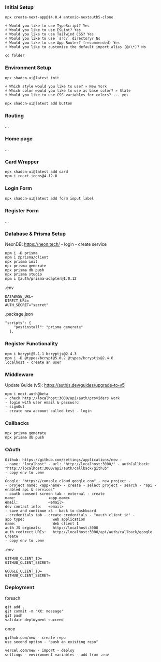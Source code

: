 ### Initial Setup

`npx create-next-app@14.0.4 antonio-nextauth5-clone`
```
√ Would you like to use TypeScript? Yes
√ Would you like to use ESLint? Yes
√ Would you like to use Tailwind CSS? Yes
√ Would you like to use `src/` directory? No
√ Would you like to use App Router? (recommended) Yes
√ Would you like to customize the default import alias (@/\*)? No
```
`cd folder`

### Environment Setup

`npx shadcn-ui@latest init`
```
√ Which style would you like to use? » New York
√ Which color would you like to use as base color? » Slate
√ Would you like to use CSS variables for colors? ... yes
```

`npx shadcn-ui@latest add button`

### Routing 

...

### Home page

...

### Card Wrapper

```
npx shadcn-ui@latest add card
npm i react-icons@4.12.0
```

### Login Form

`npx shadcn-ui@latest add form input label`

### Register Form

...

### Database & Prisma Setup

NeonDB: https://neon.tech/ - login - create service

```
npm i -D prisma
npm i @prisma/client
npx prisma init
npx prisma generate
npx prisma db push
npx prisma studio
npm i @auth/prisma-adapter@1.0.12
```

.env
```
DATABASE_URL=
DIRECT_URL=
AUTH_SECRET="secret"
```

.package.json
```
"scripts": {
    "postinstall": "prisma generate"
  },
```

### Register Functionality

```
npm i bcrypt@5.1.1 bcryptjs@2.4.3
npm i -D @types/bcrypt@5.0.2 @types/bcryptjs@2.4.6
localhost - create an user
```

### Middleware

Update Guide (v5): https://authjs.dev/guides/upgrade-to-v5

```
npm i next-auth@beta
- check http://localhost:3000/api/auth/providers work
- login with user email & password
- signOut
- create new account called test - login
```

### Callbacks

```
npx prisma generate
npx prisma db push
```

### OAuth

```
Github: https://github.com/settings/applications/new - 
- name: "localhost" - url: "http://localhost:3000/" - authCallback: "http://localhost:3000/api/auth/callback/github"
- copy env to .env
.
Google: "https://console.cloud.google.com" - new project -
- project name: <app-name> - create - select project - search - "api - enabled api & services" 
- oauth consent screen tab - external - create
name:               <app-name>
email:              <email>
dev contact info:   <email>
- save and continue x3 - back to dashboard
- credentials tab - create credentials - "oauth client id" - 
app type:             web application
name:                 Web client 1
auth JS orginals:     http://localhost:3000
auth redirect URIs:   http://localhost:3000/api/auth/callback/google
Create
- copy env to .env
```

.env
```
GITHUB_CLIENT_ID=
GITHUB_CLIENT_SECRET=

GOOGLE_CLIENT_ID=
GITHUB_CLIENT_SECRET=
```

### Deployment

foreach
```
git add .
git commit -m "XX: message"
git push
validate deployment succeed
```

once
```
github.com/new - create repo
use second option - "push an existing repo"
.
vercel.com/new - import - deploy
settings - environment variables - add from .env
```